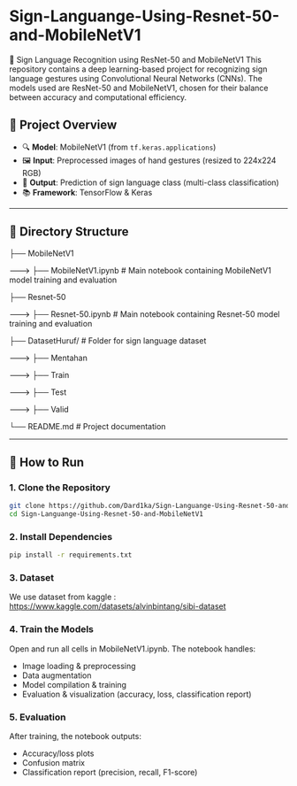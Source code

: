# Sign-Languange-Using-Resnet-50-and-MobileNetV1
🧠 Sign Language Recognition using ResNet-50 and MobileNetV1 This repository contains a deep learning-based project for recognizing sign language gestures using Convolutional Neural Networks (CNNs). The models used are ResNet-50 and MobileNetV1, chosen for their balance between accuracy and computational efficiency.

## 📂 Project Overview

- 🔍 **Model**: MobileNetV1 (from `tf.keras.applications`)
- 🖼️ **Input**: Preprocessed images of hand gestures (resized to 224x224 RGB)
- 🎯 **Output**: Prediction of sign language class (multi-class classification)
- 📚 **Framework**: TensorFlow & Keras

---

## 📁 Directory Structure

├── MobileNetV1

   ---> ├── MobileNetV1.ipynb # Main notebook containing MobileNetV1 model training and evaluation
   
├── Resnet-50

   ---> ├── Resnet-50.ipynb # Main notebook containing Resnet-50 model training and evaluation
   
├── DatasetHuruf/ # Folder for sign language dataset

   ---> ├── Mentahan
   
   ---> ├── Train
   
   ---> ├── Test
   
   ---> ├── Valid
   
└── README.md # Project documentation

---

## 🚀 How to Run

### 1. Clone the Repository

```bash
git clone https://github.com/Dard1ka/Sign-Languange-Using-Resnet-50-and-MobileNetV1
cd Sign-Languange-Using-Resnet-50-and-MobileNetV1
```

### 2. Install Dependencies
```bash
pip install -r requirements.txt
```

### 3. Dataset
We use dataset from kaggle : https://www.kaggle.com/datasets/alvinbintang/sibi-dataset

### 4. Train the Models
Open and run all cells in MobileNetV1.ipynb. The notebook handles:
- Image loading & preprocessing
- Data augmentation
- Model compilation & training
- Evaluation & visualization (accuracy, loss, classification report)

### 5. Evaluation
After training, the notebook outputs:
- Accuracy/loss plots
- Confusion matrix
- Classification report (precision, recall, F1-score)
